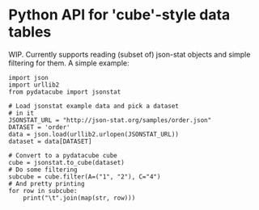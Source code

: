 # Python API for 'cube'-style data tables

WIP. Currently supports reading (subset of) json-stat objects
and simple filtering for them. A simple example:

    import json
    import urllib2
    from pydatacube import jsonstat
    
    # Load jsonstat example data and pick a dataset
    # in it
    JSONSTAT_URL = "http://json-stat.org/samples/order.json"
    DATASET = 'order'
    data = json.load(urllib2.urlopen(JSONSTAT_URL))
    dataset = data[DATASET]
    
    # Convert to a pydatacube cube
    cube = jsonstat.to_cube(dataset)
    # Do some filtering
    subcube = cube.filter(A=("1", "2"), C="4")
    # And pretty printing
    for row in subcube:
        print("\t".join(map(str, row)))
    
